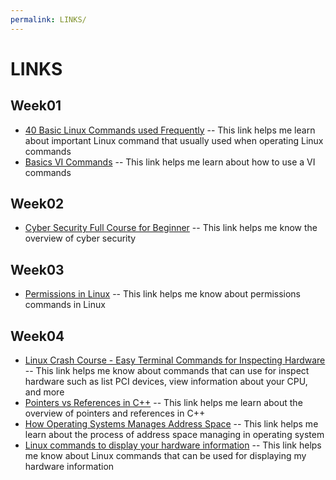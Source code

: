 ```yaml
---
permalink: LINKS/
---
```


# LINKS

## Week01
- [40 Basic Linux Commands used Frequently](https://linuxopsys.com/topics/basic-linux-commands) -- This link helps me learn about important Linux command that usually used when operating Linux commands
- [Basics VI Commands](https://www.cs.colostate.edu/helpdocs/vi.html) -- This link helps me learn about how to use a VI commands

## Week02
- [Cyber Security Full Course for Beginner](https://www.youtube.com/watch?v=U_P23SqJaDc) -- This link helps me know the overview of cyber security

## Week03
- [Permissions in Linux](https://www.geeksforgeeks.org/permissions-in-linux/) -- This link helps me know about permissions commands in Linux

## Week04
- [Linux Crash Course - Easy Terminal Commands for Inspecting Hardware](https://www.youtube.com/watch?v=oGyJr-iUwt8) -- This link helps me know about commands that can use for inspect hardware such as list PCI devices, view information about your CPU, and more
- [Pointers vs References in C++](https://www.geeksforgeeks.org/pointers-vs-references-cpp/) -- This link helps me learn about the overview of pointers and references in C++
- [How Operating Systems Manages Address Space](https://study.com/academy/lesson/how-operating-systems-manages-address-space.html) -- This link helps me learn about the process of address space managing in operating system
- [Linux commands to display your hardware information](https://opensource.com/article/19/9/linux-commands-hardware-information) -- This link helps me know about Linux commands that can be used for displaying my hardware information
